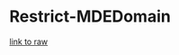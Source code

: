 # Restrict-MDEDomain

[link to raw](https://raw.githubusercontent.com/Azure/Azure-Sentinel/master/Playbooks/Restrict-MDEDomain/alert-trigger/azuredeploy.json)
